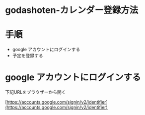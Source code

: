 # godashoten-カレンダー登録方法

# 手順

- google アカウントにログインする
- 予定を登録する

# google アカウントにログインする

下記URLをブラウザーから開く

[https://accounts.google.com/signin/v2/identifier](https://accounts.google.com/signin/v2/identifier)  


